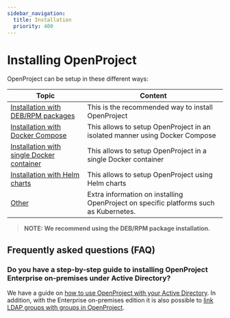 ```yaml
---
sidebar_navigation:
  title: Installation
  priority: 400
---
```


# Installing OpenProject

OpenProject can be setup in these different ways:

| Topic                                                | Content                                                                               |
| ---------------------------------------------------- | ------------------------------------------------------------------------------------- |
| [Installation with DEB/RPM packages](./packaged)     | This is the recommended way to install OpenProject                                    |
| [Installation with Docker Compose](./docker-compose) | This allows to setup OpenProject in an isolated manner using Docker Compose           | 
| [Installation with single Docker container](./docker)| This allows to setup OpenProject in a single Docker container                         | 
| [Installation with Helm charts](./helm-chart)        | This allows to setup OpenProject using Helm charts                                    |
| [Other](misc/)                                       | Extra information on installing OpenProject on specific platforms such as Kubernetes. |

> **NOTE: We recommend using the DEB/RPM package installation.**

## Frequently asked questions (FAQ)

### Do you have a step-by-step guide to installing OpenProject Enterprise on-premises under Active Directory?

We have a guide on [how to use OpenProject with your Active Directory](../../system-admin-guide/authentication/ldap-connections/).
In addition, with the Enterprise on-premises edition it is also possible to [link LDAP groups with groups in OpenProject](../../system-admin-guide/authentication/ldap-connections/ldap-group-synchronization/).
